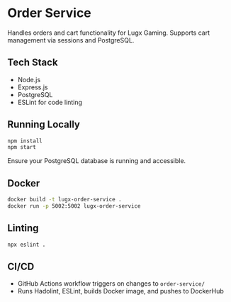 # Order Service

Handles orders and cart functionality for Lugx Gaming. Supports cart management via sessions and PostgreSQL.

## Tech Stack

- Node.js
- Express.js
- PostgreSQL
- ESLint for code linting

## Running Locally

```bash
npm install
npm start
```

Ensure your PostgreSQL database is running and accessible.

## Docker

```bash
docker build -t lugx-order-service .
docker run -p 5002:5002 lugx-order-service
```

## Linting

```bash
npx eslint .
```

## CI/CD

- GitHub Actions workflow triggers on changes to `order-service/`
- Runs Hadolint, ESLint, builds Docker image, and pushes to DockerHub
